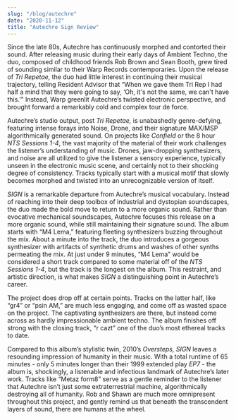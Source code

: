 ```yaml
---
slug: "/blog/autechre"
date: "2020-11-12"
title: "Autechre Sign Review"
---
```


Since the late 80s, Autechre has continuously morphed and contorted their sound. After releasing music during their early days of Ambient Techno, the duo, composed of childhood friends Rob Brown and Sean Booth, grew tired of sounding similar to their Warp Records contemporaries. Upon the release of _Tri Repetae,_ the duo had little interest in continuing their musical trajectory, telling Resident Advisor that “When we gave them Tri Rep I had half a mind that they were going to say, ‘Oh, it's not the same, we can't have this.’” Instead, Warp greenlit Autechre’s twisted electronic perspective, and brought forward a remarkably cold and complex tour de force.

Autechre’s studio output, post _Tri Repetae,_ is unabashedly genre-defying, featuring intense forays into Noise, Drone, and their signature MAX/MSP algorithmically generated sound. On projects like _Confield_ or the 8 hour _NTS Sessions 1-4_, the vast majority of the material of their work challenges the listener’s understanding of music. Drones, jaw-dropping synthesizers, and noise are all utilized to give the listener a sensory experience, typically unseen in the electronic music scene, and certainly not to their shocking degree of consistency. Tracks typically start with a musical motif that slowly becomes morphed and twisted into an unrecognizable version of itself.

_SIGN_ is a remarkable departure from Autechre’s musical vocabulary. Instead of reaching into their deep toolbox of industrial and dystopian soundscapes, the duo made the bold move to return to a more organic sound. Rather than evocative mechanical soundscapes, Autechre focuses this release on a more organic sound, while still maintaining their signature sound. The album starts with “M4 Lema,” featuring fleeting synthesizers buzzing throughout the mix. About a minute into the track, the duo introduces a gorgeous synthesizer with artifacts of synthetic drums and washes of other synths permeating the mix. At just under 9 minutes, “M4 Lema” would be considered a short track compared to some material off of the _NTS Sessions 1-4_, but the track is the longest on the album. This restraint, and artistic direction, is what makes _SIGN_ a distinguishing point in Autechre’s career.

The project does drop off at certain points. Tracks on the latter half, like “gr4” or “psin AM,” are much less engaging, and come off as wasted space on the project. The captivating synthesizers are there, but instead come across as hardly impressionable ambient techno. The album finishes off strong with the closing track, “r cazt” one of the duo’s most ethereal tracks to date.

Compared to this album’s stylistic twin, 2010’s _Oversteps, SIGN_ leaves a resounding impression of humanity in their music. With a total runtime of 65 minutes - only 5 minutes longer than their 1999 extended play _EP7 -_ the album is, shockingly, a listenable and infectious landmark of Autechre’s later work.  Tracks like “Metaz form8” serve as a gentle reminder to the listener that Autechre isn’t just some extraterrestrial machine, algorithmically destroying all of humanity. Rob and Shawn are much more omnipresent throughout this project, and gently remind us that beneath the transcendent layers of sound, there are humans at the wheel.
